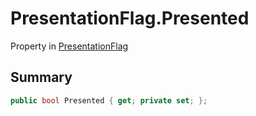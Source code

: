 # PresentationFlag.Presented

Property in [PresentationFlag](/api/csharp/yarn.unity.presentationflag.md)

## Summary



```csharp
public bool Presented { get; private set; };
```

